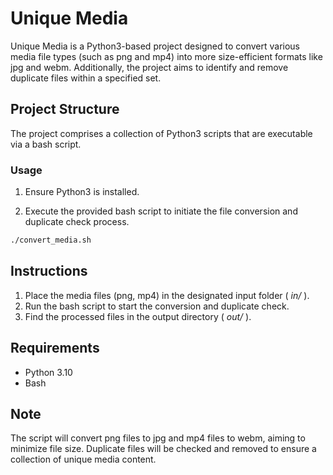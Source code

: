 # Unique Media

Unique Media is a Python3-based project designed to convert various media file types (such as png and mp4) into more size-efficient formats like jpg and webm. Additionally, the project aims to identify and remove duplicate files within a specified set.

## Project Structure

The project comprises a collection of Python3 scripts that are executable via a bash script.

### Usage

1. Ensure Python3 is installed.

2. Execute the provided bash script to initiate the file conversion and duplicate check process.

```bash
./convert_media.sh
```

## Instructions

1. Place the media files (png, mp4) in the designated input folder ( _in/_ ).
2. Run the bash script to start the conversion and duplicate check.
3. Find the processed files in the output directory ( _out/_ ).

## Requirements

- Python 3.10
- Bash

## Note

The script will convert png files to jpg and mp4 files to webm, aiming to minimize file size. Duplicate files will be checked and removed to ensure a collection of unique media content.
